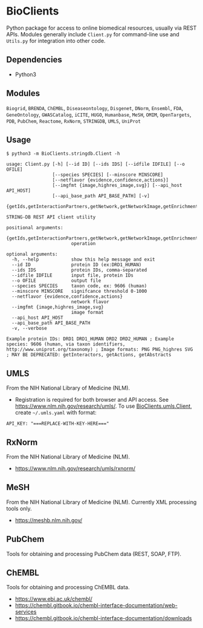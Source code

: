 # BioClients

Python package for access to online biomedical resources,
usually via REST APIs. Modules generally include
`Client.py` for command-line use and `Utils.py` for
integration into other code.

## Dependencies

* Python3

## Modules

`Biogrid`, `BRENDA`, `ChEMBL`, `Diseaseontology`, `Disgenet`, `DNorm`, `Ensembl`, `FDA`, `GeneOntology`, `GWASCatalog`, `iCITE`, `HUGO`, `Humanbase`, `MeSH`, `OMIM`, `OpenTargets`, `PDB`, `PubChem`, `Reactome`, `RxNorm`, `STRINGDB`, `UMLS`, `UniProt`

## Usage

```
$ python3 -m BioClients.stringdb.Client -h

usage: Client.py [-h] [--id ID] [--ids IDS] [--idfile IDFILE] [--o OFILE]
                 [--species SPECIES] [--minscore MINSCORE]
                 [--netflavor {evidence,confidence,actions}]
                 [--imgfmt {image,highres_image,svg}] [--api_host API_HOST]
                 [--api_base_path API_BASE_PATH] [-v]
                 {getIds,getInteractionPartners,getNetwork,getNetworkImage,getEnrichment,getPPIEnrichment,getInteractors,getActions,getAbstracts}

STRING-DB REST API client utility

positional arguments:
  {getIds,getInteractionPartners,getNetwork,getNetworkImage,getEnrichment,getPPIEnrichment,getInteractors,getActions,getAbstracts}
                        operation

optional arguments:
  -h, --help            show this help message and exit
  --id ID               protein ID (ex:DRD1_HUMAN)
  --ids IDS             protein IDs, comma-separated
  --idfile IDFILE       input file, protein IDs
  --o OFILE             output file
  --species SPECIES     taxon code, ex: 9606 (human)
  --minscore MINSCORE   signifcance threshold 0-1000
  --netflavor {evidence,confidence,actions}
                        network flavor
  --imgfmt {image,highres_image,svg}
                        image format
  --api_host API_HOST
  --api_base_path API_BASE_PATH
  -v, --verbose

Example protein IDs: DRD1 DRD1_HUMAN DRD2 DRD2_HUMAN ; Example species: 9606 (human, via taxon identifiers, http://www.uniprot.org/taxonomy) ; Image formats: PNG PNG_highres SVG ; MAY BE DEPRECATED: getInteractors, getActions, getAbstracts
```

##  UMLS

From the NIH National Library of Medicine (NLM).

* Registration is required for both browser and API access.  See
<https://www.nlm.nih.gov/research/umls/>. To use
[BioClients.umls.Client](BioClients/umls/Client.py), create `~/.umls.yaml` with
format:

```
API_KEY: "===REPLACE-WITH-KEY-HERE==="
```

##  RxNorm

From the NIH National Library of Medicine (NLM).

* <https://www.nlm.nih.gov/research/umls/rxnorm/>

##  MeSH

From the NIH National Library of Medicine (NLM).
Currently XML processing tools only.

* <https://meshb.nlm.nih.gov/>

## PubChem

Tools for obtaining and processing PubChem data (REST, SOAP, FTP).

## ChEMBL

Tools for obtaining and processing ChEMBL data.

* https://www.ebi.ac.uk/chembl/
* https://chembl.gitbook.io/chembl-interface-documentation/web-services
* https://chembl.gitbook.io/chembl-interface-documentation/downloads
